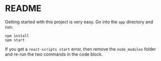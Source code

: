 # README

Getting started with this project is very easy. Go into the `app`
directory and run:

```
npm install
npm start
```

If you get a `react-scripts start` error, then remove the `node_modules`
folder and re-run the two commands in the code block.
